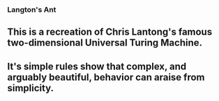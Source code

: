 ### Langton's Ant
## This is a recreation of Chris Lantong's famous two-dimensional Universal Turing Machine.
## It's simple rules show that complex, and arguably beautiful, behavior can araise from simplicity.